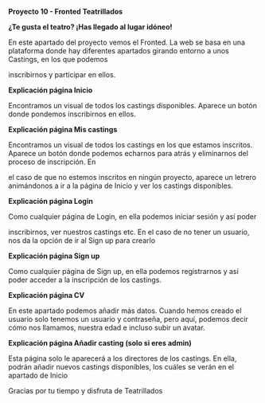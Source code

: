 ﻿**Proyecto 10 - Fronted Teatrillados**

**¿Te gusta el teatro? ¡Has llegado al lugar idóneo!**

En este apartado del proyecto vemos el Fronted. La web se basa en una plataforma donde hay diferentes apartados girando entorno a unos Castings, en los que podemos

inscribirnos y participar en ellos.

**Explicación página Inicio**

Encontramos un visual de todos los castings disponibles. Aparece un botón donde pondemos inscribirnos en ellos.

**Explicación página Mis castings**

Encontramos un visual de todos los castings en los que estamos inscritos. Aparece un botón donde podemos echarnos para atrás y eliminarnos del proceso de inscripción. En

el caso de que no estemos inscritos en ningún proyecto, aparece un letrero animándonos a ir a la página de Inicio y ver los castings disponibles.

**Explicación página Login**

Como cualquier página de Login, en ella podemos iniciar sesión y así poder

inscribirnos, ver nuestros castings etc. En el caso de no tener un usuario, nos da la opción de ir al Sign up para crearlo

**Explicación página Sign up**

Como cualquier página de Sign up, en ella podemos registrarnos y así poder acceder a la inscripción de los castings.

**Explicación página CV**

En este apartado podemos añadir más datos. Cuando hemos creado el usuario solo tenemos un usuario y contraseña, pero aquí, podemos decir cómo nos llamamos, nuestra edad e incluso subir un avatar.

**Explicación página Añadir casting (solo si eres admin)**

Esta página solo le aparecerá a los directores de los castings. En ella, podrán añadir nuevos castings disponibles, los cuáles se verán en el apartado de Inicio

Gracias por tu tiempo y disfruta de Teatrillados   
